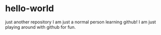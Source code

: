 # hello-world
just another repository
I am just a normal person learning github!
I am just playing around with github for fun.
